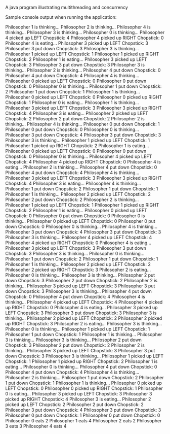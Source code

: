 A java program illustrating multithreading and concurrency 

Sample console output when running the application:

Philosopher 1 is thinking...
Philosopher 2 is thinking...
Philosopher 4 is thinking...
Philosopher 3 is thinking...
Philosopher 0 is thinking...
Philosopher 4 picked up LEFT Chopstick: 4
Philosopher 4 picked up RIGHT Chopstick: 0
Philosopher 4 is eating...
Philosopher 3 picked up LEFT Chopstick: 3
Philosopher 3 put down Chopstick: 3
Philosopher 3 is thinking...
Philosopher 1 picked up LEFT Chopstick: 1
Philosopher 1 picked up RIGHT Chopstick: 2
Philosopher 1 is eating...
Philosopher 3 picked up LEFT Chopstick: 3
Philosopher 3 put down Chopstick: 3
Philosopher 3 is thinking...
Philosopher 2 is thinking...
Philosopher 4 put down Chopstick: 0
Philosopher 4 put down Chopstick: 4
Philosopher 4 is thinking...
Philosopher 0 picked up LEFT Chopstick: 0
Philosopher 0 put down Chopstick: 0
Philosopher 0 is thinking...
Philosopher 1 put down Chopstick: 2
Philosopher 1 put down Chopstick: 1
Philosopher 1 is thinking...
Philosopher 0 picked up LEFT Chopstick: 0
Philosopher 0 picked up RIGHT Chopstick: 1
Philosopher 0 is eating...
Philosopher 1 is thinking...
Philosopher 3 picked up LEFT Chopstick: 3
Philosopher 3 picked up RIGHT Chopstick: 4
Philosopher 3 is eating...
Philosopher 2 picked up LEFT Chopstick: 2
Philosopher 2 put down Chopstick: 2
Philosopher 2 is thinking...
Philosopher 4 is thinking...
Philosopher 0 put down Chopstick: 1
Philosopher 0 put down Chopstick: 0
Philosopher 0 is thinking...
Philosopher 3 put down Chopstick: 4
Philosopher 3 put down Chopstick: 3
Philosopher 3 is thinking...
Philosopher 1 picked up LEFT Chopstick: 1
Philosopher 1 picked up RIGHT Chopstick: 2
Philosopher 1 is eating...
Philosopher 0 picked up LEFT Chopstick: 0
Philosopher 0 put down Chopstick: 0
Philosopher 0 is thinking...
Philosopher 4 picked up LEFT Chopstick: 4
Philosopher 4 picked up RIGHT Chopstick: 0
Philosopher 4 is eating...
Philosopher 2 is thinking...
Philosopher 4 put down Chopstick: 0
Philosopher 4 put down Chopstick: 4
Philosopher 4 is thinking...
Philosopher 3 picked up LEFT Chopstick: 3
Philosopher 3 picked up RIGHT Chopstick: 4
Philosopher 3 is eating...
Philosopher 4 is thinking...
Philosopher 1 put down Chopstick: 2
Philosopher 1 put down Chopstick: 1
Philosopher 1 is thinking...
Philosopher 2 picked up LEFT Chopstick: 2
Philosopher 2 put down Chopstick: 2
Philosopher 2 is thinking...
Philosopher 1 picked up LEFT Chopstick: 1
Philosopher 1 picked up RIGHT Chopstick: 2
Philosopher 1 is eating...
Philosopher 0 picked up LEFT Chopstick: 0
Philosopher 0 put down Chopstick: 0
Philosopher 0 is thinking...
Philosopher 0 picked up LEFT Chopstick: 0
Philosopher 0 put down Chopstick: 0
Philosopher 0 is thinking...
Philosopher 4 is thinking...
Philosopher 3 put down Chopstick: 4
Philosopher 3 put down Chopstick: 3
Philosopher 3 is thinking...
Philosopher 4 picked up LEFT Chopstick: 4
Philosopher 4 picked up RIGHT Chopstick: 0
Philosopher 4 is eating...
Philosopher 3 picked up LEFT Chopstick: 3
Philosopher 3 put down Chopstick: 3
Philosopher 3 is thinking...
Philosopher 0 is thinking...
Philosopher 1 put down Chopstick: 2
Philosopher 1 put down Chopstick: 1
Philosopher 1 is thinking...
Philosopher 2 picked up LEFT Chopstick: 2
Philosopher 2 picked up RIGHT Chopstick: 3
Philosopher 2 is eating...
Philosopher 0 is thinking...
Philosopher 3 is thinking...
Philosopher 2 put down Chopstick: 3
Philosopher 2 put down Chopstick: 2
Philosopher 2 is thinking...
Philosopher 3 picked up LEFT Chopstick: 3
Philosopher 3 put down Chopstick: 3
Philosopher 3 is thinking...
Philosopher 4 put down Chopstick: 0
Philosopher 4 put down Chopstick: 4
Philosopher 4 is thinking...
Philosopher 4 picked up LEFT Chopstick: 4
Philosopher 4 picked up RIGHT Chopstick: 0
Philosopher 4 is eating...
Philosopher 3 picked up LEFT Chopstick: 3
Philosopher 3 put down Chopstick: 3
Philosopher 3 is thinking...
Philosopher 2 picked up LEFT Chopstick: 2
Philosopher 2 picked up RIGHT Chopstick: 3
Philosopher 2 is eating...
Philosopher 3 is thinking...
Philosopher 0 is thinking...
Philosopher 1 picked up LEFT Chopstick: 1
Philosopher 1 put down Chopstick: 1
Philosopher 1 is thinking...
Philosopher 3 is thinking...
Philosopher 3 is thinking...
Philosopher 2 put down Chopstick: 3
Philosopher 2 put down Chopstick: 2
Philosopher 2 is thinking...
Philosopher 3 picked up LEFT Chopstick: 3
Philosopher 3 put down Chopstick: 3
Philosopher 3 is thinking...
Philosopher 1 picked up LEFT Chopstick: 1
Philosopher 1 picked up RIGHT Chopstick: 2
Philosopher 1 is eating...
Philosopher 0 is thinking...
Philosopher 4 put down Chopstick: 0
Philosopher 4 put down Chopstick: 4
Philosopher 4 is thinking...
Philosopher 2 is thinking...
Philosopher 1 put down Chopstick: 2
Philosopher 1 put down Chopstick: 1
Philosopher 1 is thinking...
Philosopher 0 picked up LEFT Chopstick: 0
Philosopher 0 picked up RIGHT Chopstick: 1
Philosopher 0 is eating...
Philosopher 3 picked up LEFT Chopstick: 3
Philosopher 3 picked up RIGHT Chopstick: 4
Philosopher 3 is eating...
Philosopher 2 picked up LEFT Chopstick: 2
Philosopher 2 put down Chopstick: 2
Philosopher 3 put down Chopstick: 4
Philosopher 3 put down Chopstick: 3
Philosopher 0 put down Chopstick: 1
Philosopher 0 put down Chopstick: 0
Philosopher 0 eats 2
Philosopher 1 eats 4
Philosopher 2 eats 2
Philosopher 3 eats 3
Philosopher 4 eats 4
